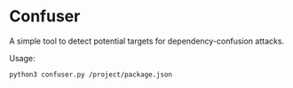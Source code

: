 # Confuser

A simple tool to detect potential targets for dependency-confusion attacks.

Usage:

``` python3 confuser.py /project/package.json ```
